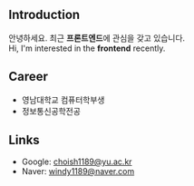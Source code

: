 ## Introduction
안녕하세요. 최근 **프론트엔드**에 관심을 갖고 있습니다.<br>
Hi, I'm interested in the **frontend** recently.
## Career
- 영남대학교 컴퓨터학부생
- 정보통신공학전공
## Links
- Google: choish1189@yu.ac.kr
- Naver: windy1189@naver.com 
